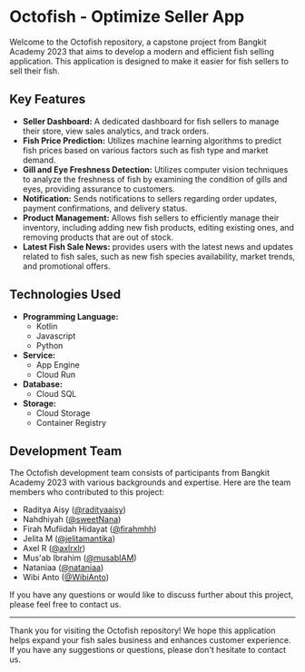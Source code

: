 # Octofish - Optimize Seller App

Welcome to the Octofish repository, a capstone project from Bangkit Academy 2023 that aims to develop a modern and efficient fish selling application. This application is designed to make it easier for fish sellers to sell their fish.

## Key Features

- **Seller Dashboard:** A dedicated dashboard for fish sellers to manage their store, view sales analytics, and track orders.
- **Fish Price Prediction:** Utilizes machine learning algorithms to predict fish prices based on various factors such as fish type and market demand.
- **Gill and Eye Freshness Detection:** Utilizes computer vision techniques to analyze the freshness of fish by examining the condition of gills and eyes, providing assurance to customers.
- **Notification:** Sends notifications to sellers regarding order updates, payment confirmations, and delivery status.
- **Product Management:** Allows fish sellers to efficiently manage their inventory, including adding new fish products, editing existing ones, and removing products that are out of stock.
- **Latest Fish Sale News:** provides users with the latest news and updates related to fish sales, such as new fish species availability, market trends, and promotional offers.

## Technologies Used

- **Programming Language:** 
    - Kotlin 
    - Javascript
    - Python 
- **Service:**
    - App Engine
    - Cloud Run
- **Database:** 
    - Cloud SQL
- **Storage:** 
    - Cloud Storage
    - Container Registry    

## Development Team

The Octofish development team consists of participants from Bangkit Academy 2023 with various backgrounds and expertise. Here are the team members who contributed to this project:

- Raditya Aisy ([@radityaaisy](https://github.com/raditya-aisy))
- Nahdhiyah ([@sweetNana](https://github.com/sweetNana))
- Firah Mufiidah Hidayat ([@firahmhh](https://github.com/firahmhh))
- Jelita M ([@jelitamantika](https://github.com/jelitamantika))
- Axel R ([@axlrxlr](https://github.com/axlrxlr))
- Mus'ab Ibrahim ([@musabIAM](https://github.com/musabIAM))
- Nataniaa ([@nataniaa](https://github.com/nataniaa))
- Wibi Anto ([@WibiAnto](https://github.com/WibiAnto))


If you have any questions or would like to discuss further about this project, please feel free to contact us.

---

Thank you for visiting the Octofish repository! We hope this application helps expand your fish sales business and enhances customer experience. If you have any suggestions or questions, please don't hesitate to contact us.
